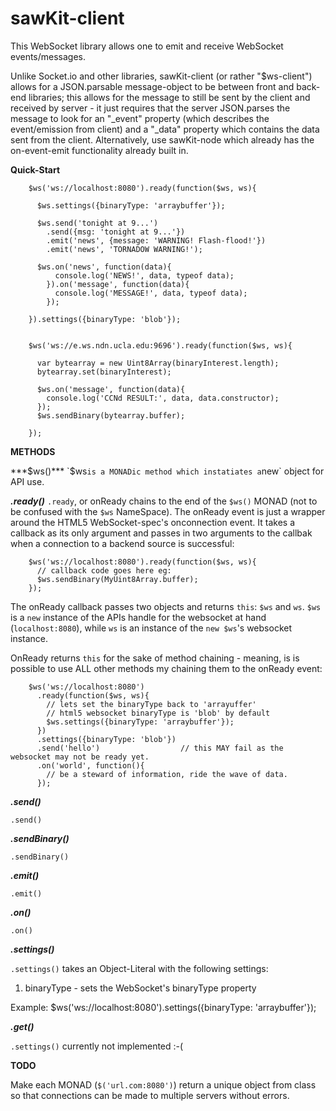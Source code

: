 sawKit-client
=============

This WebSocket library allows one to emit and receive WebSocket events/messages.

Unlike Socket.io and other libraries, sawKit-client (or rather "$ws-client") allows for a JSON.parsable message-object to be between front and back-end libraries; this allows for the message to still be sent by the client and received by server - it just requires that the server JSON.parses the message to look for an "_event" property (which describes the event/emission from client) and a "_data" property which contains the data sent from the client. Alternatively, use sawKit-node which already has the on-event-emit functionality already built in.

**Quick-Start**

        $ws('ws://localhost:8080').ready(function($ws, ws){
        
          $ws.settings({binaryType: 'arraybuffer'});
          
          $ws.send('tonight at 9...')
            .send({msg: 'tonight at 9...'})
            .emit('news', {message: 'WARNING! Flash-flood!'})
            .emit('news', 'TORNADOW WARNING!');
          
          $ws.on('news', function(data){
              console.log('NEWS!', data, typeof data);
            }).on('message', function(data){
              console.log('MESSAGE!', data, typeof data);
            });
          
        }).settings({binaryType: 'blob'});
        
        
        $ws('ws://e.ws.ndn.ucla.edu:9696').ready(function($ws, ws){
          
          var bytearray = new Uint8Array(binaryInterest.length);
          bytearray.set(binaryInterest);
          
          $ws.on('message', function(data){
            console.log('CCNd RESULT:', data, data.constructor);
          });
          $ws.sendBinary(bytearray.buffer);
          
        });


**METHODS**

***$ws()***
`$ws` is a MONADic method which instatiates a `new` object for API use. 

***.ready()***
`.ready`, or onReady chains to the end of the `$ws()` MONAD (not to be confused with the `$ws` NameSpace). The onReady event is just a wrapper around the HTML5 WebSocket-spec's onconnection event. It takes a callback as its only argument and passes in two arguments to the callbak when a connection to a backend source is successful:

        $ws('ws://localhost:8080').ready(function($ws, ws){
          // callback code goes here eg:
          $ws.sendBinary(MyUint8Array.buffer);
        });

The onReady callback passes two objects and returns `this`: `$ws` and `ws`. `$ws` is a `new` instance of the APIs handle for the websocket at hand (`localhost:8080`), while `ws` is an instance of the `new $ws`'s websocket instance.

OnReady returns `this` for the sake of method chaining - meaning, is is possible to use ALL other methods my chaining them to the onReady event:

        $ws('ws://localhost:8080')
          .ready(function($ws, ws){
            // lets set the binaryType back to 'arrayuffer'
            // html5 websocket binaryType is 'blob' by default
            $ws.settings({binaryType: 'arraybuffer'});
          })
          .settings({binaryType: 'blob'})
          .send('hello')                  // this MAY fail as the websocket may not be ready yet.
          .on('world', function(){
            // be a steward of information, ride the wave of data.
          });

***.send()***

`.send()`

***.sendBinary()***

`.sendBinary()`

***.emit()***

`.emit()`

***.on()***

`.on()`

***.settings()***

`.settings()` takes an Object-Literal with the following settings:
1. binaryType - sets the WebSocket's binaryType property

Example:
        $ws('ws://localhost:8080').settings({binaryType: 'arraybuffer'});

***.get()***

`.settings()` currently not implemented :-(

**TODO**

Make each MONAD (`$('url.com:8080')`) return a unique object from class so that connections can be made to multiple servers without errors.

 



